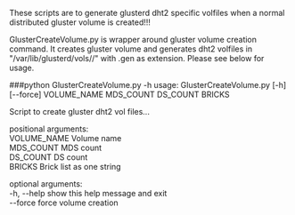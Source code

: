 These scripts are to generate glusterd dht2 specific volfiles
when a normal distributed gluster volume is created!!!

GlusterCreateVolume.py is wrapper around gluster volume creation
command. It creates gluster volume and generates dht2 volfiles
in "/var/lib/glusterd/vols/<volname>/" with .gen as extension.
Please see below for usage.

###python GlusterCreateVolume.py -h
usage: GlusterCreateVolume.py [-h] [--force]
                              VOLUME_NAME MDS_COUNT DS_COUNT BRICKS

Script to create gluster dht2 vol files...

positional arguments:  
  VOLUME_NAME  Volume name  
  MDS_COUNT    MDS count  
  DS_COUNT     DS count  
  BRICKS       Brick list as one string  

optional arguments:  
  -h, --help   show this help message and exit  
  --force      force volume creation  
